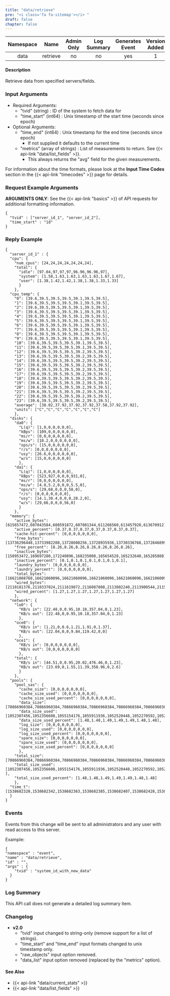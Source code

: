 ```yaml
---
title: "data/retrieve"
pre: "<i class='fa fa-sitemap'></i>	"
draft: false
chapter: false
---
```



| Namespace | Name | Admin Only | Log Summary | Generates Event | Version Added
|:----------------:|:--------:|:--------:|:--------:|:--------:|:---:|
| data | retrieve | no | no | yes | 1 |

#### Description
Retrieve data from specified servers/fields.

### Input Arguments
* Required Arguments: 
   * "tvid" (string) : ID of the system to fetch data for
   * "time_start" (int64) : Unix timestamp of the start time (seconds since epoch)
* Optional Arguments:
   * "time_end" (int64) : Unix timestamp for the end time (seconds since epoch)
      * If not supplied it defaults to the current time
   * "metrics" (array of strings) : List of measurements to return. See {{< api-link "data/list_fields" >}}.
      * This always returns the "avg" field for the given measurements. 

For information about the time formats, please look at the **Input Time Codes** section in the {{< api-link "timecodes" >}} page for details.


### Request Example Arguments
**ARGUMENTS ONLY**: See the {{< api-link "basics" >}} of API requests for additional formatting information.

```
{
  "tvid" : ["server_id_1", "server_id_2"],
  "time_start" : "1d"
}
```

### Reply Example
```
{
  "server_id_1" : {
  "cpu": {
    "num_cpus": [24,24,24,24,24,24,24],
    "total": {
      "idle": [97.04,97,97,97,96.96,96.96,97],
      "system": [1.58,1.63,1.63,1.63,1.63,1.67,1.67],
      "user": [1.38,1.42,1.42,1.38,1.38,1.33,1.33]
      }
    },
  "cpu_temp": {
    "0": [39.6,39.5,39.5,39.5,39.1,39.5,39.5],
    "1": [39.6,39.5,39.5,39.5,39.1,39.5,39.5],
    "2": [39.6,39.5,39.5,39.5,39.1,39.5,39.5],
    "3": [39.6,39.5,39.5,39.5,39.1,39.5,39.5],
    "4": [39.6,39.5,39.5,39.5,39.1,39.5,39.5],
    "5": [39.6,39.5,39.5,39.5,39.1,39.5,39.5],
    "6": [39.6,39.5,39.5,39.5,39.1,39.5,39.5],
    "7": [39.6,39.5,39.5,39.5,39.1,39.5,39.5],
    "8": [39.6,39.5,39.5,39.5,39.1,39.5,39.5],
    "9": [39.6,39.5,39.5,39.5,39.1,39.5,39.5],
    "10": [39.6,39.5,39.5,39.5,39.1,39.5,39.5],
    "11": [39.6,39.5,39.5,39.5,39.1,39.5,39.5],
    "12": [39.6,39.5,39.5,39.5,39.2,39.5,39.5],
    "13": [39.6,39.5,39.5,39.5,39.2,39.5,39.5],
    "14": [39.6,39.5,39.5,39.5,39.2,39.5,39.5],
    "15": [39.6,39.5,39.5,39.5,39.2,39.5,39.5],
    "16": [39.6,39.5,39.5,39.5,39.2,39.5,39.5],
    "17": [39.6,39.5,39.5,39.5,39.2,39.5,39.5],
    "18": [39.6,39.5,39.5,39.5,39.2,39.5,39.5],
    "19": [39.6,39.5,39.5,39.5,39.2,39.5,39.5],
    "20": [39.6,39.5,39.5,39.5,39.2,39.5,39.5],
    "21": [39.6,39.5,39.5,39.5,39.2,39.5,39.5],
    "22": [39.6,39.5,39.5,39.5,39.2,39.5,39.5],
    "23": [39.6,39.5,39.5,39.5,39.2,39.5,39.5],
    "average": [38.02,37.92,37.92,37.92,37.58,37.92,37.92],
    "units": ["C","C","C","C","C","C","C"]
    },
  "disks": {
    "da0": {
      "L(q)": [1,0,0,0,0,0,0],
      "kBps": [109,0,0,0,0,0,0],
      "ms/r": [0,0,0,0,0,0,0],
      "ms/w": [18.2,0,0,0,0,0,0],
      "ops/s": [15,0,0,0,0,0,0],
      "r/s": [0,0,0,0,0,0,0],
      "usy": [26.6,0,0,0,0,0,0],
      "w/s": [15,0,0,0,0,0,0]
      },
    "da1": {
      "L(q)": [1,0,0,0,0,0,0],
      "kBps": [523,927,0,0,0,931,0],
      "ms/r": [0,0,0,0,0,0,0],
      "ms/w": [4.8,5.2,0,0,0,5.5,0],
      "ops/s": [29,68,0,0,0,58,0],
      "r/s": [0,0,0,0,0,0,0],
      "usy": [14.1,30.4,0,0,0,28.2,0],
      "w/s": [29,66,0,0,0,56,0]
      }
    },
  "memory": {
    "active_bytes": [615657472,607043584,608591872,607801344,611266560,613457920,613670912],
    "active_percent": [0.37,0.37,0.37,0.37,0.37,0.37,0.37],
    "cache-hit-percent": [0,0,0,0,0,0,0],
    "free_bytes": [13736296448,13733982208,13728608256,13728935936,13730336768,13728468992,13726720000],
    "free_percent": [8.26,8.26,8.26,8.26,8.26,8.26,8.26],
    "inactive_bytes": [158953472,169697280,172240896,168235008,165654528,165232640,165285888],
    "inactive_percent": [0.1,0.1,0.1,0.1,0.1,0.1,0.1],
    "laundry_bytes": [0,0,0,0,0,0,0],
    "laundry_percent": [0,0,0,0,0,0,0],
    "total_bytes": [16621088768,16621060096,16621060096,16621060096,16621060096,16621060096,16621060096],
    "wired_bytes": [2110181376,2110337024,2111619072,2116087808,2113802240,2113900544,2115383296],
    "wired_percent": [1.27,1.27,1.27,1.27,1.27,1.27,1.27]
    },
  "network": {
    "lo0": {
      "KB/s in": [22.48,0,0.95,10.18,357.04,0,1.23],
      "KB/s out": [22.48,0,0.95,10.18,357.04,0,1.23]
      },
    "oce0": {
      "KB/s in": [1.21,0,0.6,1.21,1.91,0,1.37],
      "KB/s out": [22.04,0,0,9.84,119.42,0,0]
      },
    "oce1": {
      "KB/s in": [0,0,0,0,0,0,0],
      "KB/s out": [0,0,0,0,0,0,0]
      },
    "total": {
      "KB/s in": [44.51,0,0.95,20.02,476.46,0,1.23],
      "KB/s out": [23.69,0,1.55,11.39,358.96,0,2.6]
      }
    },
  "pools": {
    "pool_sas": {
      "cache_size": [0,0,0,0,0,0,0],
      "cache_size_used": [0,0,0,0,0,0,0],
      "cache_size_used_percent": [0,0,0,0,0,0,0],
      "data_size": [70866960384,70866960384,70866960384,70866960384,70866960384,70866960384,70866960384],
      "data_size_used": [1052307456,1052356608,1055154176,1055911936,1052520448,1052270592,1052016640],
      "data_size_used_percent": [1.48,1.48,1.49,1.49,1.49,1.48,1.48],
      "log_size": [0,0,0,0,0,0,0],
      "log_size_used": [0,0,0,0,0,0,0],
      "log_size_used_percent": [0,0,0,0,0,0,0],
      "spare_size": [0,0,0,0,0,0,0],
      "spare_size_used": [0,0,0,0,0,0,0],
      "spare_size_used_percent": [0,0,0,0,0,0,0]
      },
    "total_size": [70866960384,70866960384,70866960384,70866960384,70866960384,70866960384,70866960384],
    "total_size_used": [1052307456,1052356608,1055154176,1055911936,1052520448,1052270592,1052016640  ],
    "total_size_used_percent": [1.48,1.48,1.49,1.49,1.49,1.48,1.48]
    },
  "time_t": [1538682320,1538682342,1538682363,1538682385,1538682407,1538682428,1538682450]
  }
}
```

### Events
Events from this change will be sent to all administrators and any user with read access to this server. 

Example:
```
{
"namespace" : "event",
"name" : "data/retrieve",
"id" : "",
"args" : {
    "tvid" : "system_id_with_new_data"
  }
}
```

### Log Summary
This API call does not generate a detailed log summary item.

### Changelog
* **v2.0**
   * "tvid" input changed to string-only (remove support for a list of strings).
   * "time_start" and "time_end" input formats changed to unix timestamp only.
   * "raw_objects" input option removed.
   * "data_list" input option removed (replaced by the "metrics" option).

#### See Also
* {{< api-link "data/current_stats" >}}
* {{< api-link "data/list_fields" >}}
